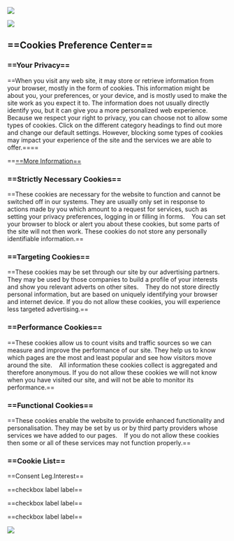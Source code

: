 [![](https://s3.amazonaws.com/coursera_assets/meta_images/generated/XDP/XDP~COURSE!~django-build-web-apps/XDP~COURSE!~django-build-web-apps.jpeg)](https://s3.amazonaws.com/coursera_assets/meta_images/generated/XDP/XDP~COURSE!~django-build-web-apps/XDP~COURSE!~django-build-web-apps.jpeg)

[![](https://cdn.cookielaw.org/logos/3e5657ed-0ab7-410b-95c6-ac68153c5668/a5631904-c2e8-407c-8481-ac7ee7f58040/830d9fa8-2c14-45a7-8afa-abc4792137f2/coursera-logo-full-rgb.png)](https://cdn.cookielaw.org/logos/3e5657ed-0ab7-410b-95c6-ac68153c5668/a5631904-c2e8-407c-8481-ac7ee7f58040/830d9fa8-2c14-45a7-8afa-abc4792137f2/coursera-logo-full-rgb.png)

## ==Cookies Preference Center==

### ==Your Privacy==

==When you visit any web site, it may store or retrieve information from your browser, mostly in the form of cookies. This information might be about you, your preferences, or your device, and is mostly used to make the site work as you expect it to. The information does not usually directly identify you, but it can give you a more personalized web experience. Because we respect your right to privacy, you can choose not to allow some types of cookies. Click on the different category headings to find out more and change our default settings. However, blocking some types of cookies may impact your experience of the site and the services we are able to offer.====  
  
==[==More Information==](https://www.coursera.org/about/cookies)

### ==Strictly Necessary Cookies==

==These cookies are necessary for the website to function and cannot be switched off in our systems. They are usually only set in response to actions made by you which amount to a request for services, such as setting your privacy preferences, logging in or filling in forms.    You can set your browser to block or alert you about these cookies, but some parts of the site will not then work. These cookies do not store any personally identifiable information.==

### ==Targeting Cookies==

==These cookies may be set through our site by our advertising partners. They may be used by those companies to build a profile of your interests and show you relevant adverts on other sites.    They do not store directly personal information, but are based on uniquely identifying your browser and internet device. If you do not allow these cookies, you will experience less targeted advertising.==

### ==Performance Cookies==

==These cookies allow us to count visits and traffic sources so we can measure and improve the performance of our site. They help us to know which pages are the most and least popular and see how visitors move around the site.    All information these cookies collect is aggregated and therefore anonymous. If you do not allow these cookies we will not know when you have visited our site, and will not be able to monitor its performance.==

### ==Functional Cookies==

==These cookies enable the website to provide enhanced functionality and personalisation. They may be set by us or by third party providers whose services we have added to our pages.    If you do not allow these cookies then some or all of these services may not function properly.==

### ==Cookie List==

==Consent Leg.Interest==

==checkbox label label==

==checkbox label label==

==checkbox label label==

[![](https://cdn.cookielaw.org/logos/static/powered_by_logo.svg)](https://cdn.cookielaw.org/logos/static/powered_by_logo.svg)